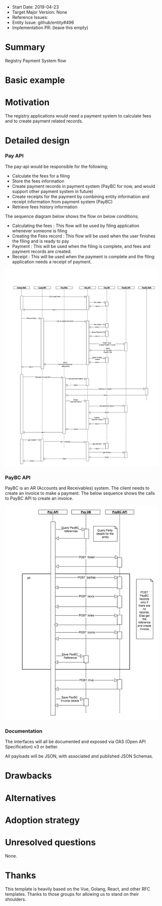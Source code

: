 - Start Date: 2019-04-23
- Target Major Version: None
- Reference Issues: 
- Entity Issue: github/entity#496
- Implementation PR: (leave this empty)


# Summary
Registry Payment System flow

# Basic example


# Motivation

The registry applications would need a payment system to calculate fees and to create payment related records. 

# Detailed design
### Pay API
The pay-api would be responsible for the following;
   * Calculate the fees for a filing
   * Store the fees information
   * Create payment records in payment system (PayBC for now, and would support other payment system in future)
   * Create receipts for the payment by combining entity information and receipt information from payment system (PayBC)
   * Retrieve fees history information

The sequence diagram below shows the flow on below conditions;
   * Calculating the fees : This flow will be used by filing application whenever someone is filing
   * Creating the Fees record : This flow will be used when the user finishes the filing and is ready to pay
   * Payment : This will be used when the filing is complete, and fees and payment records are created. 
   * Receipt : This will be used when the payment is complete and the filing application needs a receipt of payment. 

![Registry Pay System Flow Diagram](rfc-pay-api-flow/pay-api-flow.png)

### PayBC API
PayBC is an AR (Accounts and Receivables) system. The client needs to create an invoice to make a payment. The below sequence shows the calls to PayBC API to create an invoice.

![Registry Pay System Flow Diagram](rfc-pay-api-flow/paybc-api-flow.png)


### Documentation

The interfaces will all be documented and exposed via OAS (Open API Specification) v3 or better.

All payloads will be JSON, with associated and published JSON Schemas.


# Drawbacks


# Alternatives


# Adoption strategy


# Unresolved questions

None.

# Thanks

This template is heavily based on the Vue, Golang, React, and other RFC templates. Thanks to those groups for allowing us to stand on their shoulders.
